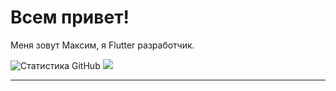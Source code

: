 # Всем привет!

Меня зовут Максим, я Flutter разработчик.

![Статистика GitHub](https://github-readme-stats.vercel.app/api?username=MipzZz&show_icons=true&theme=radical)
![](https://github-profile-summary-cards.vercel.app/api/cards/profile-details?username=MipzZz&theme=solarized_dark)

---
